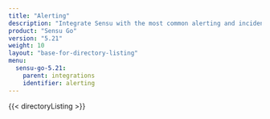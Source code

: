 ```yaml
---
title: "Alerting"
description: "Integrate Sensu with the most common alerting and incident management platforms."
product: "Sensu Go"
version: "5.21"
weight: 10
layout: "base-for-directory-listing"
menu:
  sensu-go-5.21:
    parent: integrations
    identifier: alerting
---
```


{{< directoryListing >}}